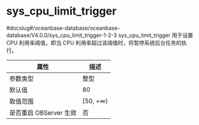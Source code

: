 sys_cpu_limit_trigger 
==========================================
#docslug#/oceanbase-database/oceanbase-database/V4.0.0/sys_cpu_limit_trigger-1-2-3
sys_cpu_limit_trigger 用于设置 CPU 利用率阈值，即当 CPU 利用率超过该阈值时，将暂停系统后台任务的执行。


|      **属性**      |  **描述**   |
|------------------|-----------|
| 参数类型             | 整型        |
| 默认值              | 80        |
| 取值范围             | \[50, +∞) |
| 是否重启 OBServer 生效 | 否         |



